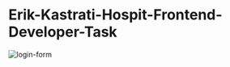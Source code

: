 # Erik-Kastrati-Hospit-Frontend-Developer-Task

![login-form](https://github.com/user-attachments/assets/7213032f-ed19-4771-bd87-242366dea526)



